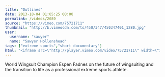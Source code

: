 ```yaml
---
title: "Outlines"
date: 2013-10-04 01:05:25 00:00
permalink: /videos/2089
source: "https://vimeo.com/75721711"
thumbnail: "http://b.vimeocdn.com/ts/450/347/450347401_1280.jpg"
user:
  username: "sawyer"
  name: "Sawyer Hollenshead"
tags: ["extreme sports","short documentary"]
html: "<iframe src=\"http://player.vimeo.com/video/75721711\" width=\"1280\" height=\"720\" frameborder=\"0\" webkitallowfullscreen mozallowfullscreen allowfullscreen></iframe>"
---
```


World Wingsuit Champion Espen Fadnes on the future of wingsuiting and the transition to life as a professional extreme sports athlete.